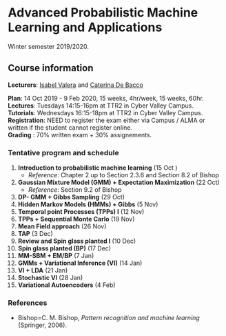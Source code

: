 
# Advanced Probabilistic Machine Learning and Applications

  Winter semester 2019/2020.

## Course information
**Lecturers**:  [Isabel Valera](https://ivaleram.github.io/) and [Caterina De Bacco](https://www.cdebacco.com/)

**Plan**:  14 Oct 2019 - 9 Feb 2020, 15 weeks, 4hr/week, 15 weeks, 60hr.  
**Lectures**:  Tuesdays 14:15-16pm at TTR2 in Cyber Valley Campus.   
**Tutorials**: Wednesdays 16:15-18pm  at TTR2 in Cyber Valley Campus.   
**Registration**: NEED to register the exam either via Campus / ALMA or written if the student cannot register online.  
**Grading** : 70\% written exam + 30\% assignements.   

### Tentative program and schedule

 1.  **Introduction to probabilistic machine learning** (15 Oct ) 
     * _Reference_: Chapter 2 up to Section 2.3.6 and Section 8.2 of Bishop	
2.  **Gaussian Mixture Model (GMM) + Expectation Maximization** (22 Oct)
    * _Reference_: Section 9.2 of Bishop
3.  **DP- GMM + Gibbs Sampling** (29 Oct)
4.  **Hidden Markov Models (HMMs) + Gibbs** (5 Nov)
5.  **Temporal point Processes (TPPs) I** (12 Nov)
6.  **TPPs + Sequential Monte Carlo** (19 Nov)
7.  **Mean Field approach** (26 Nov)
8.  **TAP** (3 Dec)
9.  **Review and Spin glass planted I** (10 Dec)
10. **Spin glass planted (BP)** (17 Dec)
11. **MM-SBM + EM/BP**  (7 Jan)
12. **GMMs + Variational Inference (VI)** (14 Jan)
13. **VI + LDA** (21 Jan)
14. **Stochastic VI** (28 Jan)
15. **Variational Autoencoders** (4 Feb)
    

### References

* Bishop=C. M. Bishop, _Pattern recognition and machine learning_ (Springer, 2006).
